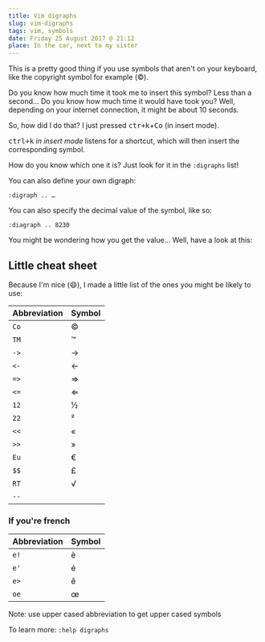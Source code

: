 ```yaml
---
title: Vim digraphs
slug: vim-digraphs
tags: vim, symbols
date: Friday 25 August 2017 @ 21:12
place: In the car, next to my sister
---
```


This is a pretty good thing if you use symbols that aren't on your keyboard, like
the copyright symbol for example (©).

Do you know how much time it took me to insert this symbol? Less than a second...
Do you know how much time it would have took you? Well, depending on your
internet connection, it might be about 10 seconds.

So, how did I do that? I just pressed <kbd>ctr+k</kbd>+<kbd>Co</kbd> (in insert
mode).

<kbd>ctrl+k</kbd> *in insert mode* listens for a shortcut, which will then insert
the corresponding symbol.

How do you know which one it is? Just look for it in the `:digraphs` list!

You can also define your own digraph:

```vim
:digraph .. …
```

You can also specify the decimal value of the symbol, like so:

```vim
:diagraph .. 8230
```

You might be wondering how you get the value... Well, have a look at this: <tiplink to="vim-ascii.md"></tiplink>

## Little cheat sheet

Because I'm nice (:smile:), I made a little list of the ones you might be likely
to use:

| Abbreviation | Symbol |
|--------------|--------|
| `Co`         | ©      |
| `TM`         | ™      |
| `->`         | →      |
| `<-`         | ←      |
| `=>`         | ⇒      |
| `<=`         | ⇐      |
| `12`         | ½      |
| `22`         | ²      |
| `<<`         | «      |
| `>>`         | »      |
| `Eu`         | €      |
| `$$`         | £      |
| `RT`         | √      |
| `--`         | ­      |


### If you're french

| Abbreviation | Symbol |
|--------------|--------|
| `e!`         | è      |
| `e'`         | é      |
| `e>`         | ê      |
| `oe`         | œ      |

Note: use upper cased abbreviation to get upper cased symbols

To learn more: `:help digraphs`
